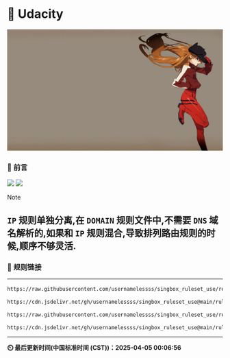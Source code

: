 
# 🧸 Udacity
![](https://raw.githubusercontent.com/usernamelessss/picture-bed/main/images/202504042256831.jpg)
### 📣 前言
![](https://shields.io/badge/-移除重复规则-ff69b4) ![](https://shields.io/badge/-IP&nbsp;规则单独存放不与&nbsp;DOMAIN&nbsp;等混合-green)
> [!NOTE]
**`IP` 规则单独分离,在 `DOMAIN` 规则文件中,不需要 `DNS` 域名解析的,如果和 `IP` 规则混合,导致排列路由规则的时候,顺序不够灵活.**
---

###  🔗 规则链接
---

```url
https://raw.githubusercontent.com/usernamelessss/singbox_ruleset_use/refs/heads/main/rule/Udacity/Udacity_No_IP.json
```

```url
https://cdn.jsdelivr.net/gh/usernamelessss/singbox_ruleset_use@main/rule/Udacity/Udacity_No_IP.json
```

```url
https://raw.githubusercontent.com/usernamelessss/singbox_ruleset_use/refs/heads/main/rule/Udacity/Udacity_No_IP.srs
```

```url
https://cdn.jsdelivr.net/gh/usernamelessss/singbox_ruleset_use@main/rule/Udacity/Udacity_No_IP.srs
```

---
**⏲️ 最后更新时间(中国标准时间 (CST))：2025-04-05 00:06:56**